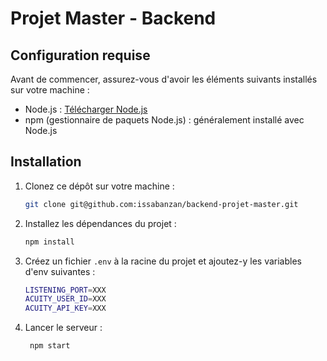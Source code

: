 # Projet Master - Backend

## Configuration requise

Avant de commencer, assurez-vous d'avoir les éléments suivants installés sur votre machine :

- Node.js : [Télécharger Node.js](https://nodejs.org/)
- npm (gestionnaire de paquets Node.js) : généralement installé avec Node.js

## Installation

1. Clonez ce dépôt sur votre machine :
   ```bash
   git clone git@github.com:issabanzan/backend-projet-master.git
   ```
2. Installez les dépendances du projet :
   ```bash
   npm install
   ```
3. Créez un fichier `.env` à la racine du projet et ajoutez-y les variables d'env suivantes :
   ```bash
   LISTENING_PORT=XXX
   ACUITY_USER_ID=XXX
   ACUITY_API_KEY=XXX
   ```
4. Lancer le serveur :
   ```bash
    npm start
   ```
